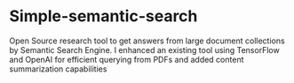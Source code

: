 # Simple-semantic-search
Open Source research tool to get answers from large document collections by Semantic Search Engine. I  enhanced an existing tool using TensorFlow and OpenAI for efficient querying from PDFs and added content summarization capabilities
